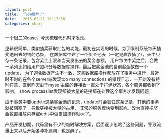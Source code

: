 ```yaml
---
layout: post
title:  "low爆炸了"
date:   2015-05-21 18:17:36
categories: share
---
```


一个很二的case，今天梳理代码时才发现。

逻辑很简单，类似抽奖获取红包的功能，最初在实现的时候，为了限制系统每天抽奖送出去的钱的总额，
在数据库中建了一个奖金池表（一定是脑袋抽了），表中只存一条记录，包含奖金上限和当天发出去的奖金总额，
用户每次中奖之后，会做一系列比如给用户加积分等数据库操作，最后把奖金池的当前奖金数做一个update，
为了避免数据产生不一致，这些数据库操作都放在了事务中进行，最近时不时的在各个server端发现too many connections
的错误日志，一开始没有特别在意，直到昨天由于mysql主库的连接数一直处于打满状态，各个服务都收到了影响，
show processlist发现都被大量的链接都在处理这个事务才发现问题。

由于事务中要update这条奖金池的记录，update时会锁住这条记录，其他的事务就被阻塞了，导致链接被大量的占用，
正常的服务模块受到影响。改为直接把奖金数直接放内存或redis中做累加操作就ok了。

产品开发初期，代码里有不少的临时解决方案，后面逐步忽略了这些问题，导致流量上来以后开始各种补漏洞，也是醉了。
